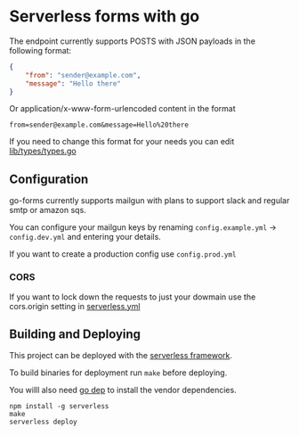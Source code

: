 # Serverless forms with go

The endpoint currently supports POSTS with JSON payloads in the following format:

```json
{
    "from": "sender@example.com",
    "message": "Hello there"
}
```

Or application/x-www-form-urlencoded content in the format 

```
from=sender@example.com&message=Hello%20there
```

If you need to change this format for your needs you can edit [lib/types/types.go](lib/types/types.go)

## Configuration

go-forms currently supports mailgun with plans to support slack and regular smtp or amazon sqs.

You can configure your mailgun keys by renaming `config.example.yml` -> `config.dev.yml` and entering your details.

If you want to create a production config use `config.prod.yml`

### CORS
If you want to lock down the requests to just your dowmain use the cors.origin setting in [serverless.yml](serverless.yml)

## Building and Deploying

This project can be deployed with the [serverless framework](https://github.com/serverless/serverless).

To build binaries for deployment run `make` before deploying.

You willl also need [go dep](https://github.com/golang/dep) to install the vendor dependencies.

```
npm install -g serverless
make
serverless deploy
```






